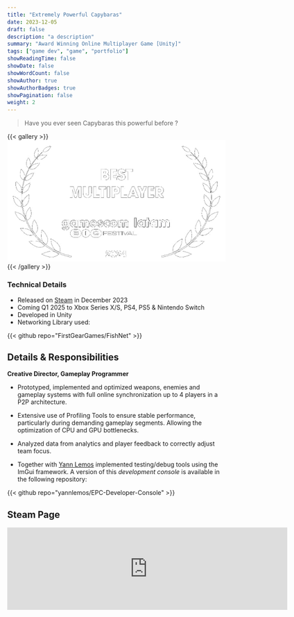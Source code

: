 ```yaml
---
title: "Extremely Powerful Capybaras"
date: 2023-12-05
draft: false
description: "a description"
summary: "Award Winning Online Multiplayer Game [Unity]"
tags: ["game dev", "game", "portfolio"]
showReadingTime: false
showDate: false
showWordCount: false
showAuthor: true
showAuthorBadges: true
showPagination: false
weight: 2
---
```


> Have you ever seen Capybaras this powerful before ?

{{< gallery >}}
    <img src="l1.png" class="grid-w60" />
{{< /gallery >}}

### Technical Details

- Released on [Steam](https://store.steampowered.com/app/2089980/Extremely_Powerful_Capybaras/) in December 2023
- Coming Q1 2025 to Xbox Series X/S, PS4, PS5 & Nintendo Switch
- Developed in Unity
- Networking Library used: 

{{< github repo="FirstGearGames/FishNet" >}}

## Details & Responsibilities 

**Creative Director, Gameplay Programmer**

- Prototyped, implemented and optimized weapons, enemies and gameplay systems with full online synchronization
up to 4 players in a P2P architecture.

- Extensive use of Profiling Tools to ensure stable performance, particularly during demanding gameplay
segments. Allowing the optimization of CPU and GPU bottlenecks.

- Analyzed data from analytics and player feedback to correctly adjust team focus.

- Together with [Yann Lemos](yannlemos.com) implemented testing/debug tools using the ImGui framework. A version of this *development console* is available in the following repository:

{{< github repo="yannlemos/EPC-Developer-Console" >}}

## Steam Page 

<iframe src="https://store.steampowered.com/widget/2089980/" frameborder="0" width="646" height="190"></iframe>